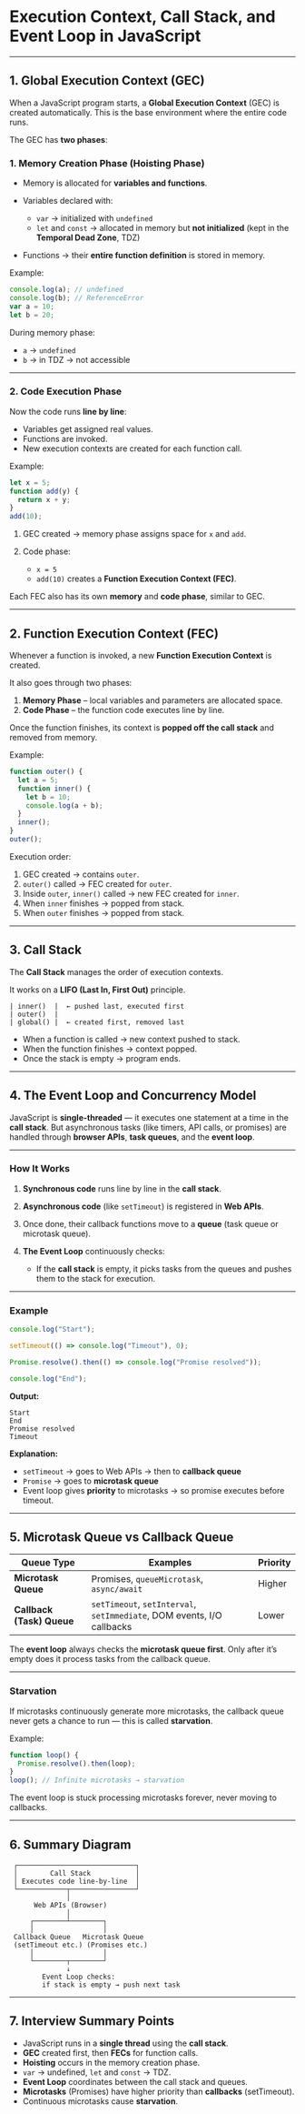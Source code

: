 # **Execution Context, Call Stack, and Event Loop in JavaScript**

---

## **1. Global Execution Context (GEC)**

When a JavaScript program starts, a **Global Execution Context** (GEC) is created automatically.
This is the base environment where the entire code runs.

The GEC has **two phases**:

### **1. Memory Creation Phase (Hoisting Phase)**

* Memory is allocated for **variables and functions**.
* Variables declared with:

  * `var` → initialized with `undefined`
  * `let` and `const` → allocated in memory but **not initialized** (kept in the **Temporal Dead Zone**, TDZ)
* Functions → their **entire function definition** is stored in memory.

Example:

```javascript
console.log(a); // undefined
console.log(b); // ReferenceError
var a = 10;
let b = 20;
```

During memory phase:

* `a` → `undefined`
* `b` → in TDZ → not accessible

---

### **2. Code Execution Phase**

Now the code runs **line by line**:

* Variables get assigned real values.
* Functions are invoked.
* New execution contexts are created for each function call.

Example:

```javascript
let x = 5;
function add(y) {
  return x + y;
}
add(10);
```

1. GEC created → memory phase assigns space for `x` and `add`.
2. Code phase:

   * `x = 5`
   * `add(10)` creates a **Function Execution Context (FEC)**.

Each FEC also has its own **memory** and **code phase**, similar to GEC.

---

## **2. Function Execution Context (FEC)**

Whenever a function is invoked, a new **Function Execution Context** is created.

It also goes through two phases:

1. **Memory Phase** – local variables and parameters are allocated space.
2. **Code Phase** – the function code executes line by line.

Once the function finishes, its context is **popped off the call stack** and removed from memory.

Example:

```javascript
function outer() {
  let a = 5;
  function inner() {
    let b = 10;
    console.log(a + b);
  }
  inner();
}
outer();
```

Execution order:

1. GEC created → contains `outer`.
2. `outer()` called → FEC created for `outer`.
3. Inside `outer`, `inner()` called → new FEC created for `inner`.
4. When `inner` finishes → popped from stack.
5. When `outer` finishes → popped from stack.

---

## **3. Call Stack**

The **Call Stack** manages the order of execution contexts.

It works on a **LIFO (Last In, First Out)** principle.

```
| inner()  |  ← pushed last, executed first
| outer()  |
| global() |  ← created first, removed last
```

* When a function is called → new context pushed to stack.
* When the function finishes → context popped.
* Once the stack is empty → program ends.

---

## **4. The Event Loop and Concurrency Model**

JavaScript is **single-threaded** — it executes one statement at a time in the **call stack**.
But asynchronous tasks (like timers, API calls, or promises) are handled through **browser APIs**, **task queues**, and the **event loop**.

---

### **How It Works**

1. **Synchronous code** runs line by line in the **call stack**.
2. **Asynchronous code** (like `setTimeout`) is registered in **Web APIs**.
3. Once done, their callback functions move to a **queue** (task queue or microtask queue).
4. **The Event Loop** continuously checks:

   * If the **call stack** is empty, it picks tasks from the queues and pushes them to the stack for execution.

---

### **Example**

```javascript
console.log("Start");

setTimeout(() => console.log("Timeout"), 0);

Promise.resolve().then(() => console.log("Promise resolved"));

console.log("End");
```

**Output:**

```
Start
End
Promise resolved
Timeout
```

**Explanation:**

* `setTimeout` → goes to Web APIs → then to **callback queue**
* `Promise` → goes to **microtask queue**
* Event loop gives **priority** to microtasks → so promise executes before timeout.

---

## **5. Microtask Queue vs Callback Queue**

| Queue Type                | Examples                                                               | Priority |
| ------------------------- | ---------------------------------------------------------------------- | -------- |
| **Microtask Queue**       | Promises, `queueMicrotask`, `async/await`                              | Higher   |
| **Callback (Task) Queue** | `setTimeout`, `setInterval`, `setImmediate`, DOM events, I/O callbacks | Lower    |

The **event loop** always checks the **microtask queue first**.
Only after it’s empty does it process tasks from the callback queue.

---

### **Starvation**

If microtasks continuously generate more microtasks, the callback queue never gets a chance to run — this is called **starvation**.

Example:

```javascript
function loop() {
  Promise.resolve().then(loop);
}
loop(); // Infinite microtasks → starvation
```

The event loop is stuck processing microtasks forever, never moving to callbacks.

---

## **6. Summary Diagram**

```
 ┌─────────────────────────────┐
 │        Call Stack           │
 │ Executes code line-by-line  │
 └────────────┬────────────────┘
              │
      Web APIs (Browser)
              │
     ┌────────┴────────┐
     │                 │
 Callback Queue   Microtask Queue
 (setTimeout etc.) (Promises etc.)
     │                 │
     └────────┬────────┘
              ↓
        Event Loop checks:
        if stack is empty → push next task
```

---

## **7. Interview Summary Points**

* JavaScript runs in a **single thread** using the **call stack**.
* **GEC** created first, then **FECs** for function calls.
* **Hoisting** occurs in the memory creation phase.
* `var` → undefined, `let` and `const` → TDZ.
* **Event Loop** coordinates between the call stack and queues.
* **Microtasks** (Promises) have higher priority than **callbacks** (setTimeout).
* Continuous microtasks cause **starvation**.

